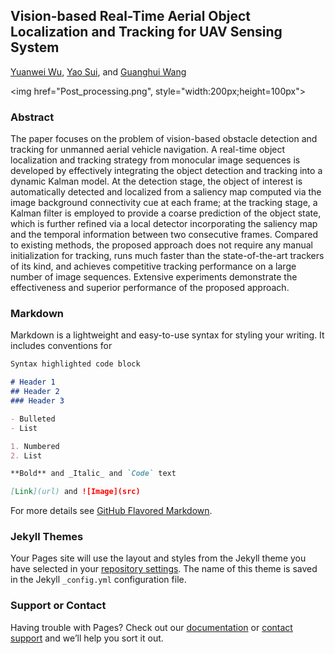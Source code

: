 ## Vision-based Real-Time Aerial Object Localization and Tracking for UAV Sensing System

[Yuanwei Wu](https://ryancv.github.io), [Yao Sui](http://www.suiyao.me/), and [Guanghui Wang](http://www.ittc.ku.edu/~ghwang/)

<img href="Post_processing.png", style="width:200px;height=100px">


### Abstract

The paper focuses on the problem of vision-based obstacle detection and tracking for unmanned aerial vehicle navigation. A real-time object localization and tracking strategy from monocular image sequences is developed by effectively integrating the object detection and tracking into a dynamic Kalman model. At the detection stage, the object of interest is automatically detected and localized from a saliency map computed via the image background connectivity cue at each frame; at the tracking stage, a Kalman filter is employed to provide a coarse prediction of the object state, which is further refined via a local detector incorporating the saliency map and the temporal information between two consecutive frames. Compared to existing methods, the proposed approach does not require any manual initialization for tracking, runs much faster than the state-of-the-art trackers of its kind, and achieves competitive tracking performance on a large number of image sequences. Extensive experiments demonstrate the effectiveness and superior performance of the proposed approach.


### Markdown

Markdown is a lightweight and easy-to-use syntax for styling your writing. It includes conventions for

```markdown
Syntax highlighted code block

# Header 1
## Header 2
### Header 3

- Bulleted
- List

1. Numbered
2. List

**Bold** and _Italic_ and `Code` text

[Link](url) and ![Image](src)
```

For more details see [GitHub Flavored Markdown](https://guides.github.com/features/mastering-markdown/).

### Jekyll Themes

Your Pages site will use the layout and styles from the Jekyll theme you have selected in your [repository settings](https://github.com/RyanCV/Vision-based-OLT/settings). The name of this theme is saved in the Jekyll `_config.yml` configuration file.

### Support or Contact

Having trouble with Pages? Check out our [documentation](https://help.github.com/categories/github-pages-basics/) or [contact support](https://github.com/contact) and we’ll help you sort it out.
